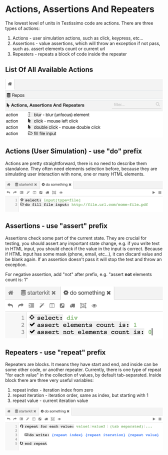 # Actions, Assertions And Repeaters

The lowest level of units in Testissimo code are actions. There are three types of actions: 
1. Actions - user simulation actions, such as click, keypress, etc...
2. Assertions - value assertions, which will throw an exception if not pass, such as. assert elements count or current url
3. Repeaters - repeats a block of code inside the repeater

## List Of All Available Actions

![](./images/actions_list.png)

## Actions (User Simulation) - use "do" prefix

Actions are pretty straightforward, there is no need to describe them standalone. They often need elements selection before, because they are simulating user interaction with none, one or many HTML elements.

![](./images/action.png)

## Assertions - use "assert" prefix

Assertions check some part of the current state. They are crucial for testing, you should assert any important state change, e.g. if you write text in HTML input, you should check if the value in the input is correct. Because if HTML input has some mask (phone, email, etc...), it can discard value and be blank again. If an assertion doesn't pass it will stop the test and throw an exception.

For negative assertion, add "not" after prefix, e.g. "assert **not** elements count is: 1"

![](./images/assert.png)

## Repeaters - use "repeat" prefix

Repeaters are blocks. It means they have start and end, and inside can be some other code, or another repeater. Currently, there is one type of repeat "for each value" in the collection of values, by default tab-separated. Inside block there are three very useful variables:

1. repeat index - iteration index from zero
2. repeat iteration - iteration order, same as index, but starting with 1
3. repeat value - current iteration value

![](./images/repeat.png)
